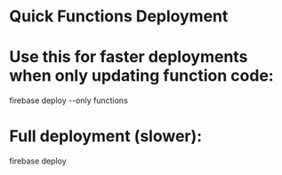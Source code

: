 # Quick Functions Deployment
# Use this for faster deployments when only updating function code:
firebase deploy --only functions

# Full deployment (slower):
firebase deploy
